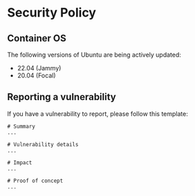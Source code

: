 # Security Policy

## Container OS

The following versions of Ubuntu are being actively updated:

- 22.04 (Jammy)
- 20.04 (Focal)

## Reporting a vulnerability

If you have a vulnerability to report, please follow this template:

```
# Summary
...

# Vulnerability details
...

# Impact
...

# Proof of concept
...

```

